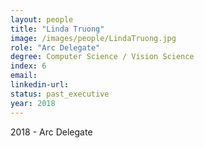 ```yaml
---
layout: people
title: "Linda Truong"
image: /images/people/LindaTruong.jpg
role: "Arc Delegate"
degree: Computer Science / Vision Science
index: 6
email:
linkedin-url:
status: past_executive
year: 2018
---
```

2018 - Arc Delegate
